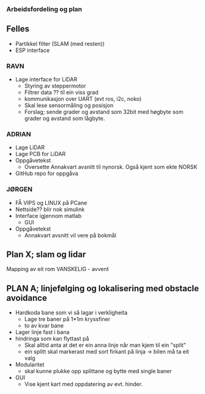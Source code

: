 ### Arbeidsfordeling og plan

## Felles
- Partikkel filter (SLAM (med resten))
- ESP interface


### RAVN 
- Lage interface for LiDAR
    - Styring av steppermotor
    - Filtrer data ?? til ein viss grad
    - kommunikasjon over UART (evt ros, i2c, noko)
    - Skal lese sensormåling og posisjon
    - Forslag; sende grader og avstand som 32bit med høgbyte som grader og avstand som lågbyte.

### ADRIAN
- Lage LiDAR
- Lage PCB for LiDAR
- Oppgåvetekst
    -  Oversette Annakvart avsnitt til nynorsk. Også kjent som ekte NORSK
- GitHub repo for oppgåva

### JØRGEN
- FÅ VIPS og LINUX på PCane
- Nettside?? blir nok simulink
- Interface igjennom matlab
    - GUI
- Oppgåvetekst
    - Annakvart avsnitt vil vere på bokmål

## Plan X; slam og lidar
Mapping av eit rom
VANSKELIG - avvent


## PLAN A; linjefølging og lokalisering med obstacle avoidance
- Hardkoda bane som vi så lagar i verkligheita
    - Lage tre baner på 1*1m kryssfiner
    - to av kvar bane
- Lager linje fast i bana
- hindringa som kan flyttast på
    - Skal alltid anta at det er ein anna linje når man kjem til ein "split"
    - ein splitt skal markerast med sort firkant på linja -> bilen må ta eit valg
- Modularitet
    - skal kunne plukke opp splittane og bytte med single baner
- GUI
    - Vise kjent kart med oppdatering av evt. hinder.

